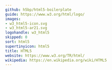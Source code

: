 ```yaml
---
github: h5bp/html5-boilerplate
guide: https://www.w3.org/html/logo/
images:
- w3_html5-icon.svg
- w3_html5-ar21.svg
logohandle: w3_html5
skipped: 0
sort: html5
supertinyicon: html5
title: HTML5
website: https://www.w3.org/TR/html/
wikipedia: https://en.wikipedia.org/wiki/HTML5
---
```

